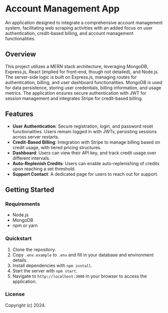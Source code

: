 # Account Management App

An application designed to integrate a comprehensive account management system, facilitating web scraping activities with an added focus on user authentication, credit-based billing, and account management functionalities.

## Overview

This project utilizes a MERN stack architecture, leveraging MongoDB, Express.js, React (implied for front-end, though not detailed), and Node.js. The server-side logic is built on Express.js, managing routes for authentication, billing, and user dashboard functionalities. MongoDB is used for data persistence, storing user credentials, billing information, and usage metrics. The application ensures secure authentication with JWT for session management and integrates Stripe for credit-based billing.

## Features

- **User Authentication**: Secure registration, login, and password reset functionalities. Users remain logged in with JWTs, persisting sessions across server restarts.
- **Credit-Based Billing**: Integration with Stripe to manage billing based on credit usage, with tiered pricing structures.
- **Dashboard**: Users can view their API key, and track credit usage over different intervals.
- **Auto-Replenish Credits**: Users can enable auto-replenishing of credits upon reaching a set threshold.
- **Support Contact**: A dedicated page for users to reach out for support.

## Getting Started

### Requirements

- Node.js
- MongoDB
- npm or yarn

### Quickstart

1. Clone the repository.
2. Copy `.env.example` to `.env` and fill in your database and environment details.
3. Install dependencies with `npm install`.
4. Start the server with `npm start`.
5. Navigate to `http://localhost:3000` in your browser to access the application.

### License

Copyright (c) 2024.